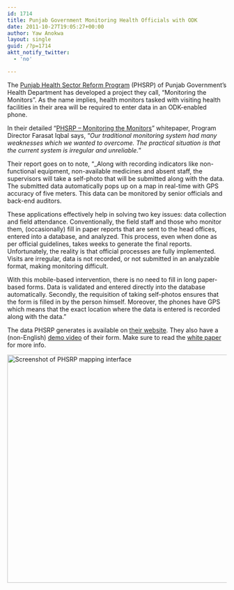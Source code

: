 ```yaml
---
id: 1714
title: Punjab Government Monitoring Health Officials with ODK
date: 2011-10-27T19:05:27+00:00
author: Yaw Anokwa
layout: single
guid: /?p=1714
aktt_notify_twitter:
  - 'no'

---
```

The [Punjab Health Sector Reform Program](http://www.phsrp.punjab.gov.pk/) (PHSRP) of Punjab Government’s Health Department has developed a project they call, “Monitoring the Monitors”. As the name implies, health monitors tasked with visiting health facilities in their area will be required to enter data in an ODK-enabled phone.

In their detailed “[PHSRP – Monitoring the Monitors](http://www.punjabmodel.gov.pk/dashboard/downloads/PHSRP%20-%20Monitoring%20the%20Monitors.pdf)” whitepaper, Program Director Farasat Iqbal says, “_Our traditional monitoring system had many weaknesses which we wanted to overcome. The practical situation is that the current system is irregular and unreliable._”

Their report goes on to note, “_Along with recording indicators like non-functional equipment, non-available medicines and absent staff, the supervisors will take a self-photo that will be submitted along with the data. The submitted data automatically pops up on a map in real-time with GPS accuracy of five meters. This data can be monitored by senior officials and back-end auditors.

These applications effectively help in solving two key issues: data collection and field attendance. Conventionally, the field staff and those who monitor them, (occasionally) fill in paper reports that are sent to the head offices, entered into a database, and analyzed. This process, even when done as per official guidelines, takes weeks to generate the final reports. Unfortunately, the reality is that official processes are fully implemented. Visits are irregular, data is not recorded, or not submitted in an analyzable format, making monitoring difficult.

With this mobile-based intervention, there is no need to fill in long paper-based forms. Data is validated and entered directly into the database automatically. Secondly, the requisition of taking self-photos ensures that the form is filled in by the person himself. Moreover, the phones have GPS which means that the exact location where the data is entered is recorded along with the data.”

The data PHSRP generates is available on [their website](http://www.punjabmodel.gov.pk/dashboard/androidMap). They also have a (non-English) [demo video](http://youtu.be/Fd6Ilr89ii4) of their form. Make sure to read the [white paper](http://www.punjabmodel.gov.pk/dashboard/downloads/PHSRP%20-%20Monitoring%20the%20Monitors.pdf) for more info.

<img width="524" src="/assets/wp-content/uploads/2011/10/phsrp.png" alt="Screenshot of PHSRP mapping interface" />
